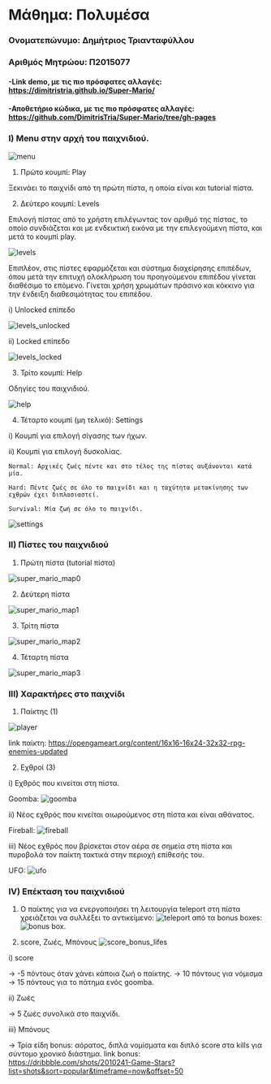 # Μάθημα: Πολυμέσα

### Ονοματεπώνυμο: Δημήτριος Τριανταφύλλου
### Αριθμός Μητρώου: Π2015077

#### -Link demo, με τις πιο πρόσφατες αλλαγές: https://dimitristria.github.io/Super-Mario/
#### -Αποθετήριο κώδικα, με τις πιο πρόσφατες αλλαγές: https://github.com/DimitrisTria/Super-Mario/tree/gh-pages

### I) Μenu στην αρχή του παιχνιδιού.

  ![menu](https://user-images.githubusercontent.com/22676085/33654136-deb9c26e-da77-11e7-8ea8-ee64186b5470.png)

1) Πρώτο κουμπί: Play

  Ξεκινάει το παιχνίδι από τη πρώτη πίστα, η οποία είναι και tutorial πίστα.

2) Δεύτερο κουμπί: Levels

  Επιλογή πίστας από το χρήστη επιλέγωντας τον αριθμό της πίστας, το οποίο συνδιάζεται και με ενδεικτική εικόνα με την επιλεγούμενη πίστα, και μετά το κουμπί play.

  ![levels](https://user-images.githubusercontent.com/22676085/33654133-de443a8a-da77-11e7-8212-c2ecb8c75dae.png)

  Επιπλέον, στις πίστες εφαρμόζεται και σύστημα διαχείρησης επιπέδων, όπου μετά την επιτυχή ολοκλήρωση του προηγούμενου επιπέδου γίνεται διαθέσιμο το επόμενο. Γίνεται χρήση χρωμάτων πράσινο και κόκκινο για την ένδειξη διαθεσιμότητας του επιπέδου.

  i) Unlocked επίπεδο

   ![levels_unlocked](https://user-images.githubusercontent.com/22676085/33654135-de938536-da77-11e7-9e5d-1d135a272ef3.png)

  ii) Locked επίπεδο

   ![levels_locked](https://user-images.githubusercontent.com/22676085/33654134-de6ba0de-da77-11e7-9ceb-bf56e1faaa14.png)

3) Τρίτο κουμπί: Help

  Οδηγίες του παιχνιδιού.

  ![help](https://user-images.githubusercontent.com/22676085/33654132-de1b6c2c-da77-11e7-879a-a45624fed848.png)

4) Τέταρτο κουμπί (μη τελικό): Settings

  i) Κουμπί για επιλογή σίγασης των ήχων.

  ii) Κουμπί για επιλογή δυσκολίας.

    Normal: Αρχικές ζωές πέντε και στο τέλος της πίστας αυξάνονται κατά μία.
    
    Hard: Πέντε ζωές σε όλο το παιχνίδι και η ταχύτητα μετακίνησης των εχθρών έχει διπλασιαστεί.
    
    Survival: Μία ζωή σε όλο το παιχνίδι.

  ![settings](https://user-images.githubusercontent.com/22676085/33654138-df1515b0-da77-11e7-9a66-8713219ceb94.png)

### II) Πίστες του παιχνιδιού

1) Πρώτη πίστα (tutorial πίστα)

  ![super_mario_map0](https://user-images.githubusercontent.com/22676085/33488606-d811c7fc-d6b9-11e7-96f5-327a5e12046b.png)

2) Δεύτερη πίστα

  ![super_mario_map1](https://user-images.githubusercontent.com/22676085/33655905-1ed91048-da7d-11e7-8953-220805da2b54.png)

3) Τρίτη πίστα

  ![super_mario_map2](https://user-images.githubusercontent.com/22676085/33656042-8c4bb996-da7d-11e7-97db-7063614cf673.png)

4) Τέταρτη πίστα

  ![super_mario_map3](https://user-images.githubusercontent.com/22676085/33655704-7fce8c08-da7c-11e7-850e-ef5d0cfd1925.png)

### ΙΙΙ) Χαρακτήρες στο παιχνίδι

1) Παίκτης (1)

  ![player](https://user-images.githubusercontent.com/22676085/32542777-5ba8b378-c47c-11e7-9f01-6705d5a01311.png)
  
  link παίκτη: https://opengameart.org/content/16x16-16x24-32x32-rpg-enemies-updated

2) Εχθροί (3)

  i) Eχθρός που κινείται στη πίστα.
  
   Goomba: ![goomba](https://user-images.githubusercontent.com/22676085/34834252-41c0dd4a-f6fa-11e7-962c-b9afde307604.png)

  ii) Νέος εχθρός που κινείται αιωρούμενος στη πίστα και είναι αθάνατος.
    
   Fireball: ![fireball](https://user-images.githubusercontent.com/22676085/33483734-e4f7be20-d6a7-11e7-8b42-866793675d33.png)

  iii) Νέος εχθρός που βρίσκεται στον αέρα σε σημεία στη πίστα και πυροβολά τον παίκτη τακτικά στην περιοχή επίθεσής του.
    
   UFO: ![ufo](https://user-images.githubusercontent.com/22676085/33483697-be8a3740-d6a7-11e7-8931-bf77ccdfd3cc.png)

### IV) Επέκταση του παιχνιδιού

1) Ο παίκτης για να ενεργοποιήσει τη λειτουργία teleport στη πίστα χρειάζεται να συλλέξει το αντικείμενο: ![teleport](https://user-images.githubusercontent.com/22676085/33485137-f60c9cc0-d6ad-11e7-8207-570955ef6da2.png) από τα bonus boxes: ![bonus box](https://user-images.githubusercontent.com/22676085/33485200-28de6f84-d6ae-11e7-9666-adaacb6125a3.png).

2) score, Ζωές, Μπόνους
  ![score_bonus_lifes](https://user-images.githubusercontent.com/22676085/34834756-8178f2dc-f6fb-11e7-809b-1263047acb21.png)

  i) score
    
   -> -5 πόντους όταν χάνει κάποια ζωή ο παίκτης.
   -> 10 πόντους για νόμισμα
   -> 15 πόντους για το πάτημα ενός goomba.
  
  ii) Ζωές
    
   -> 5 ζωές συνολικά στο παιχνίδι.
  
  iii) Μπόνους
    
   -> Τρία είδη bonus: αόρατος, διπλά νομίσματα και διπλό score στα kills για σύντομο χρονικό διάστημα.
   link bonus: https://dribbble.com/shots/2010241-Game-Stars?list=shots&sort=popular&timeframe=now&offset=50
